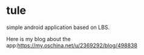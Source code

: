 # tule
simple android application based on LBS.

Here is my blog about the app:https://my.oschina.net/u/2369292/blog/498838

